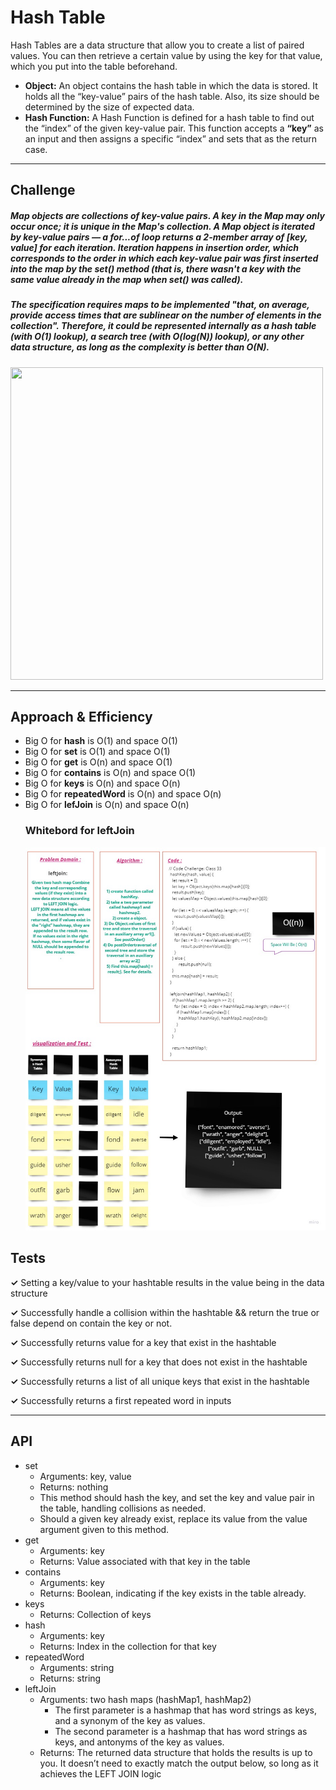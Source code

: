 # **Hash Table**
Hash Tables are a data structure that allow you to create a list of paired values. You can then retrieve a certain value by using the key for that value, which you put into the table beforehand.

   - **Object:** An object contains the hash table in which the data is stored. It holds all the “key-value” pairs of the hash table. Also, its size should be determined by the size of expected data.
   - **Hash Function:** A Hash Function is defined for a hash table to find out the “index” of the given key-value pair. This function accepts a **“key”** as an input and then assigns a specific “index” and sets that as the return case.

---

## **Challenge**

##### Map objects are collections of key-value pairs. A key in the Map may only occur once; it is unique in the Map's collection. A Map object is iterated by key-value pairs — a for...of loop returns a 2-member array of [key, value] for each iteration. Iteration happens in insertion order, which corresponds to the order in which each key-value pair was first inserted into the map by the set() method (that is, there wasn't a key with the same value already in the map when set() was called).

##### The specification requires maps to be implemented "that, on average, provide access times that are sublinear on the number of elements in the collection". Therefore, it could be represented internally as a hash table (with O(1) lookup), a search tree (with O(log(N)) lookup), or any other data structure, as long as the complexity is better than O(N).
<img src="https://khalilstemmler.com/img/blog/data-structures/hash-tables/hash-table.png" width="500" height="500">

---

## **Approach & Efficiency**

- Big O for **hash** is O(1) and space O(1) 
- Big O for **set** is O(1) and space O(1) 
- Big O for **get** is O(n) and space O(1)
- Big O for **contains** is O(n) and space O(1)
- Big O for **keys** is O(n) and space O(n)
- Big O for **repeatedWord** is O(n) and space O(n)
- Big O for **lefJoin** is O(n) and space O(n)
    ### Whitebord for **leftJoin**
   ![](./asset/leftJoin.jpg)


## **Tests**
**✓** Setting a key/value to your hashtable results in the value being in the data structure 

**✓** Successfully handle a collision within the hashtable && return the true or false depend on contain the key or not. 

**✓** Successfully returns value for a key that exist in the hashtable

**✓** Successfully returns null for a key that does not exist in the hashtable

**✓** Successfully returns a list of all unique keys that exist in the hashtable

**✓** Successfully returns a first repeated word in inputs

---

## **API**

   - set
      -  Arguments: key, value
      -  Returns: nothing
      -  This method should hash the key, and set the key and value pair in the table, handling collisions as needed.
      -  Should a given key already exist, replace its value from the value argument given to this method.
   - get
      -  Arguments: key
      -  Returns: Value associated with that key in the table
   - contains
      -  Arguments: key
      -  Returns: Boolean, indicating if the key exists in the table already.
   - keys
      -  Returns: Collection of keys
   - hash
      -  Arguments: key
      -  Returns: Index in the collection for that key
   - repeatedWord
      -  Arguments: string
      -  Returns: string 
   - leftJoin
      -  Arguments: two hash maps (hashMap1, hashMap2)
         - The first parameter is a hashmap that has word strings as keys, and a synonym of the key as values.
         -  The second parameter is a hashmap that has word strings as keys, and antonyms of the key as values.
      -  Returns: The returned data structure that holds the results is up to you. It doesn’t need to exactly match the output below, so long as it achieves the LEFT JOIN logic   



